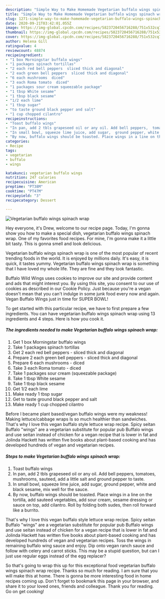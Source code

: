 ```yaml
---
description: "Simple Way to Make Homemade Vegetarian buffalo wings spinach wrap"
title: "Simple Way to Make Homemade Vegetarian buffalo wings spinach wrap"
slug: 1271-simple-way-to-make-homemade-vegetarian-buffalo-wings-spinach-wrap
date: 2020-09-21T03:42:01.055Z
image: https://img-global.cpcdn.com/recipes/5823720456716288/751x532cq70/vegetarian-buffalo-wings-spinach-wrap-recipe-main-photo.jpg
thumbnail: https://img-global.cpcdn.com/recipes/5823720456716288/751x532cq70/vegetarian-buffalo-wings-spinach-wrap-recipe-main-photo.jpg
cover: https://img-global.cpcdn.com/recipes/5823720456716288/751x532cq70/vegetarian-buffalo-wings-spinach-wrap-recipe-main-photo.jpg
author: Helena Gill
ratingvalue: 4
reviewcount: 48874
recipeingredient:
- "1 box Morningstar buffalo wings"
- "1 packages spinach tortillas"
- "2 each red bell peppers  sliced thick and diagonal"
- "2 each green bell peppers  sliced thick and diagonal"
- "6 each mushrooms  diced"
- "3 each Roma tomato  diced"
- "1 packages sour cream squeezable package"
- "1 tbsp White sesame"
- "1 tbsp black sesame"
- "1/2 each lime"
- "1 tbsp sugar"
- "to taste ground black pepper and salt"
- "1 cup chopped cilantro"
recipeinstructions:
- "Toast buffalo wings"
- "In pan, add 2 tbls grapeseed oil or any oil. Add bell peppers,  tomatoes,  mushrooms,  sauteed, add a little salt and ground pepper  to taste."
- "In small bowl, squeeze lime juice, add sugar,  ground pepper, white and black sesame, mix well for the sauce."
- "By now, buffalo wings should be toasted. Place wings in a line on the tortilla,  add sauteed vegetables, add sour cream, sesame  dressing or sauce on top, add cilantro.  Roll by folding both sudes, then roll forward like a burrito."
categories:
- Recipe
tags:
- vegetarian
- buffalo
- wings

katakunci: vegetarian buffalo wings 
nutrition: 247 calories
recipecuisine: American
preptime: "PT38M"
cooktime: "PT47M"
recipeyield: "3"
recipecategory: Dessert

---
```



![Vegetarian buffalo wings spinach wrap](https://img-global.cpcdn.com/recipes/5823720456716288/751x532cq70/vegetarian-buffalo-wings-spinach-wrap-recipe-main-photo.jpg)

Hey everyone, it's Drew, welcome to our recipe page. Today, I'm gonna show you how to make a special dish, vegetarian buffalo wings spinach wrap. One of my favorites food recipes. For mine, I'm gonna make it a little bit tasty. This is gonna smell and look delicious.

Vegetarian buffalo wings spinach wrap is one of the most popular of recent trending foods in the world. It is enjoyed by millions daily. It's easy, it is quick, it tastes yummy. Vegetarian buffalo wings spinach wrap is something that I have loved my whole life. They are fine and they look fantastic.

Buffalo Wild Wings uses cookies to improve our site and provide content and ads that might interest you. By using this site, you consent to our use of cookies as described in our Cookie Policy. Just because you&#39;re a vegan doesn&#39;t mean that you can&#39;t indulge in some junk food every now and again. Vegan Buffalo Wings just in time for SUPER BOWL!


To get started with this particular recipe, we have to first prepare a few ingredients. You can have vegetarian buffalo wings spinach wrap using 13 ingredients and 4 steps. Here is how you cook it.

<!--inarticleads1-->

##### The ingredients needed to make Vegetarian buffalo wings spinach wrap:

1. Get 1 box Morningstar buffalo wings
1. Take 1 packages spinach tortillas
1. Get 2 each red bell peppers - sliced thick and diagonal
1. Prepare 2 each green bell peppers - sliced thick and diagonal
1. Prepare 6 each mushrooms - diced
1. Take 3 each Roma tomato - diced
1. Take 1 packages sour cream (squeezable package)
1. Take 1 tbsp White sesame
1. Take 1 tbsp black sesame
1. Get 1/2 each lime
1. Make ready 1 tbsp sugar
1. Get to taste ground black pepper and salt
1. Make ready 1 cup chopped cilantro


Before I became plant based/vegan buffalo wings were my weakness! Making lettuce/cabbage wraps Is so much healthier than sandwiches. That&#39;s why I love this vegan buffalo style lettuce wrap recipe. Spicy seitan Buffalo &#34;wings&#34; are a vegetarian substitute for popular pub Buffalo wings and use seitan instead of chicken for a vegan recipe that is lower in fat and Jolinda Hackett has written five books about plant-based cooking and has developed hundreds of vegan and vegetarian recipes. 

<!--inarticleads2-->

##### Steps to make Vegetarian buffalo wings spinach wrap:

1. Toast buffalo wings
1. In pan, add 2 tbls grapeseed oil or any oil. Add bell peppers,  tomatoes,  mushrooms,  sauteed, add a little salt and ground pepper  to taste.
1. In small bowl, squeeze lime juice, add sugar,  ground pepper, white and black sesame, mix well for the sauce.
1. By now, buffalo wings should be toasted. Place wings in a line on the tortilla,  add sauteed vegetables, add sour cream, sesame  dressing or sauce on top, add cilantro.  Roll by folding both sudes, then roll forward like a burrito.


That&#39;s why I love this vegan buffalo style lettuce wrap recipe. Spicy seitan Buffalo &#34;wings&#34; are a vegetarian substitute for popular pub Buffalo wings and use seitan instead of chicken for a vegan recipe that is lower in fat and Jolinda Hackett has written five books about plant-based cooking and has developed hundreds of vegan and vegetarian recipes. Toss the wings in remaining buffalo wing sauce and enjoy. Dip onto vegan ranch sauce and follow with celery and carrot sticks. This may be a stupid question, but can I just use regular eggs instead of the egg replacer? 

So that's going to wrap this up for this exceptional food vegetarian buffalo wings spinach wrap recipe. Thanks so much for reading. I am sure that you will make this at home. There is gonna be more interesting food in home recipes coming up. Don't forget to bookmark this page in your browser, and share it to your loved ones, friends and colleague. Thank you for reading. Go on get cooking!
